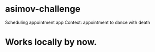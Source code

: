 # asimov-challenge
Scheduling appointment app
Context: appointment to dance with death

# Works locally by now.
